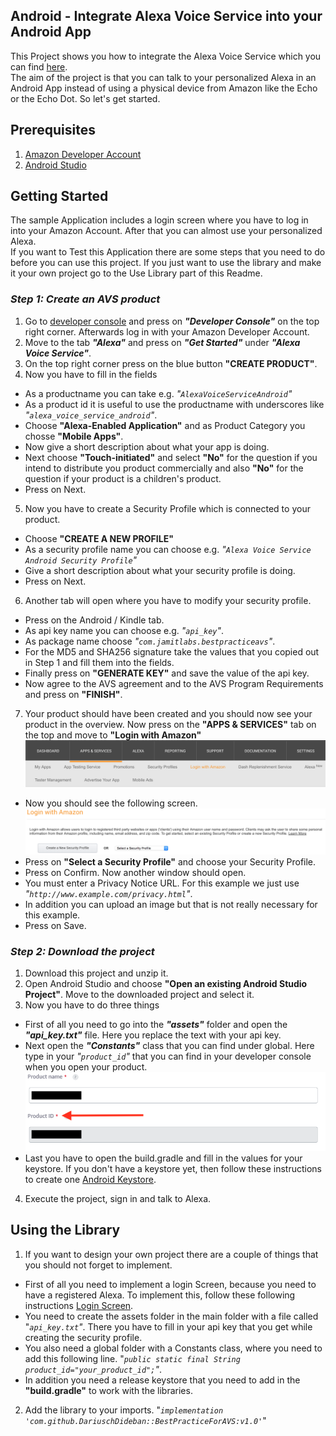 ## Android - Integrate Alexa Voice Service into your Android App

This Project shows you how to integrate the Alexa Voice Service which you can find [here](https://developer.amazon.com).  
The aim of the project is that you can talk to your personalized Alexa in an Android App instead of using a physical device from Amazon like the Echo or the Echo Dot.
So let's get started.

## Prerequisites
1. [Amazon Developer Account](https://developer.amazon.com)
2. [Android Studio](https://developer.android.com/studio/index.html)

## Getting Started
The sample Application includes a login screen where you have to log in into your Amazon Account. After that you can almost use your personalized Alexa.  
If you want to Test this Application there are some steps that you need to do before you can use this project. If you just want to use the library and make it your own project go to the Use Library part of this Readme.

### **_Step 1: Create an AVS product_**
1. Go to [developer console](https://developer.amazon.com) and press on ***"Developer Console"*** on the top right corner. Afterwards log in with your Amazon Developer Account.
2. Move to the tab ***"Alexa"*** and press on ***"Get Started"*** under ***"Alexa Voice Service"***.
3. On the top right corner press on the blue button **"CREATE PRODUCT"**.
4. Now you have to fill in the fields
  - As a productname you can take e.g. *"`AlexaVoiceServiceAndroid`"*
  - As a product id it is useful to use the productname with underscores like *"`alexa_voice_service_android`"*.
  - Choose **"Alexa-Enabled Application"** and as Product Category you chosse **"Mobile Apps"**.
  - Now give a short description about what your app is doing.
  - Next choose **"Touch-initiated"** and select **"No"** for the question if you intend to distribute you product commercially and also **"No"** for the question if your product is a children's product.
  - Press on Next.
5. Now you have to create a Security Profile which is connected to your product. 
 - Choose **"CREATE A NEW PROFILE"** 
 - As a security profile name you can choose e.g. *"`Alexa Voice Service Android Security Profile`"*
 - Give a short description about what your security profile is doing.
 - Press on Next.
6. Another tab will open where you have to modify your security profile.
 - Press on the Android / Kindle tab.
 - As api key name you can choose e.g. *"`api_key`"*.
 - As package name choose *"`com.jamitlabs.bestpracticeavs`"*.
 - For the MD5 and SHA256 signature take the values that you copied out in Step 1 and fill them into the fields.
 - Finally press on **"GENERATE KEY"** and save the value of the api key.
 - Now agree to the AVS agreement and to the AVS Program Requirements and press on **"FINISH"**.
7. Your product should have been created and you should now see your product in the overview. Now press on the **"APPS & SERVICES"** tab on the top and move to **"Login with Amazon"** ![MacDown ScreenShot](MacDownPictures/LoginWithAmazon.png) 
 - Now you should see the following screen. ![MacDown ScreenShot](MacDownPictures/SelectASecurityProfile.png)
 - Press on **"Select a Security Profile"** and choose your Security Profile.
 - Press on Confirm. Now another window should open.
 - You must enter a Privacy Notice URL. For this example we just use *"`http://www.example.com/privacy.html`"*.
 - In addition you can upload an image but that is not really necessary for this example. 
 - Press on Save.

### **_Step 2: Download the project_** 
1. Download this project and unzip it.
2. Open Android Studio and choose **"Open an existing Android Studio Project"**. Move to the downloaded project and select it.
3. Now you have to do three things
 - First of all you need to go into the ***"assets"*** folder and open the ***"api_key.txt"*** file. Here you replace the text with your api key.
 - Next open the ***"Constants"*** class that you can find under global. Here type in your *"`product_id`"* that you can find in your developer console when you open your product. ![MacDown ScreenShot](MacDownPictures/ProductId.png)
 - Last you have to open the build.gradle and fill in the values for your keystore. If you don't have a keystore yet, then follow these instructions to create one [Android Keystore](https://developer.android.com/studio/publish/app-signing.html).
4. Execute the project, sign in and talk to Alexa.

## Using the Library
1. If you want to design your own project there are a couple of things that you should not forget to implement.  
 - First of all you need to implement a login Screen, because you need to have a registered Alexa. To implement this, follow these following instructions [Login Screen](https://developer.amazon.com/docs/login-with-amazon/install-sdk-android.html). 
 - You need to create the assets folder in the main folder with a file called "*`api_key.txt`"*. There you have to fill in your api key that you get while creating the security profile.
 - You also need a global folder with a Constants class, where you need to add this following line. "*`public static final String product_id="your_product_id";`"*.
 - In addition you need a release keystore that you need to add in the **"build.gradle"** to work with the libraries.
2. Add the library to your imports. "*`implementation 'com.github.DariuschDideban::BestPracticeForAVS:v1.0'`*"




